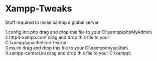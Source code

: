 # Xampp-Tweaks
Stuff required to make xampp a global server<br>

1.config.inc.php drag and drop this file to your C:\xampp\phpMyAdmin\ <br>
2.httpd-xampp.conf drag and drop this file to your C:\xampp\apache\conf\extra\ <br>
3.my.ini drag and drop this file to your C:\xampp\mysql\bin\ <br>
4.xampp-control.ini drag and drop this file to your C:\xampp\
